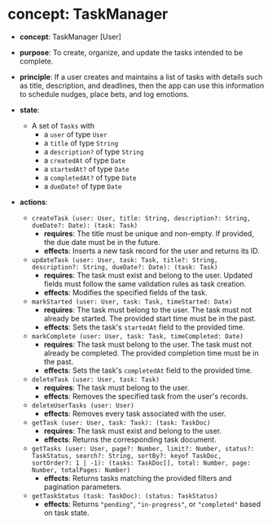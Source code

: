 # concept: TaskManager

* **concept**: TaskManager \[User]
* **purpose**: To create, organize, and update the tasks intended to be complete.
* **principle**: If a user creates and maintains a list of tasks with details such as title, description, and deadlines, then the app can use this information to schedule nudges, place bets, and log emotions.
* **state**:
  * A set of `Tasks` with
    * a `user` of type `User`
    * a `title` of type `String`
    * a `description?` of type `String`
    * a `createdAt` of type `Date`
    * a `startedAt?` of type `Date`
    * a `completedAt?` of type `Date`
    * a `dueDate?` of type `Date`
    
* **actions**:
  * `createTask (user: User, title: String, description?: String, dueDate?: Date): (task: Task)`
    * **requires**: The title must be unique and non-empty. If provided, the due date must be in the future.
    * **effects**: Inserts a new task record for the user and returns its ID.
  * `updateTask (user: User, task: Task, title?: String, description?: String, dueDate?: Date): (task: Task)`
    * **requires**: The task must exist and belong to the user. Updated fields must follow the same validation rules as task creation.
    * **effects**: Modifies the specified fields of the task.
  * `markStarted (user: User, task: Task, timeStarted: Date)`
    * **requires**: The task must belong to the user. The task must not already be started. The provided start time must be in the past.
    * **effects**: Sets the task's `startedAt` field to the provided time.
  * `markComplete (user: User, task: Task, timeCompleted: Date)`
    * **requires**: The task must belong to the user. The task must not already be completed. The provided completion time must be in the past.
    * **effects**: Sets the task's `completedAt` field to the provided time.
  * `deleteTask (user: User, task: Task)`
    * **requires**: The task must belong to the user.
    * **effects**: Removes the specified task from the user's records.
  * `deleteUserTasks (user: User)`
    * **effects**: Removes every task associated with the user.
  * `getTask (user: User, task: Task): (task: TaskDoc)`
    * **requires**: The task must exist and belong to the user.
    * **effects**: Returns the corresponding task document.
  * `getTasks (user: User, page?: Number, limit?: Number, status?: TaskStatus, search?: String, sortBy?: keyof TaskDoc, sortOrder?: 1 | -1): (tasks: TaskDoc[], total: Number, page: Number, totalPages: Number)`
    * **effects**: Returns tasks matching the provided filters and pagination parameters.
  * `getTaskStatus (task: TaskDoc): (status: TaskStatus)`
    * **effects**: Returns `"pending"`, `"in-progress"`, or `"completed"` based on task state.